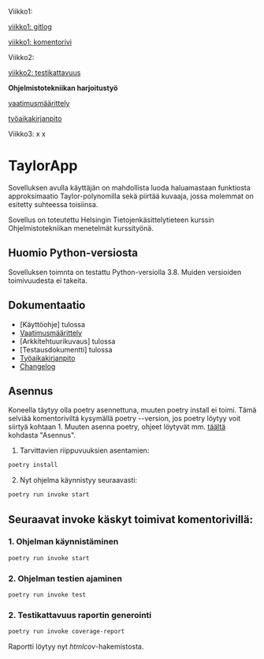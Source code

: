Viikko1:

[viikko1: gitlog](https://github.com/hnenonen/ot-harjoitustyo/blob/master/laskarit/viikko1/gitlog.txt)

[viikko1: komentorivi](https://github.com/hnenonen/ot-harjoitustyo/blob/master/laskarit/viikko1/komentorivi.txt)

Viikko2:

[viikko2: testikattavuus](https://github.com/hnenonen/ot-harjoitustyo/blob/master/laskarit/viikko2/testcoverage.png)

**Ohjelmistotekniikan harjoitustyö**

[vaatimusmäärittely](https://github.com/hnenonen/ot-harjoitustyo/blob/master/dokumentaatio/vaatimusmaarittely.md)

[työaikakirjanpito](https://github.com/hnenonen/ot-harjoitustyo/blob/master/dokumentaatio/tyoaikakirjanpito.md)

Viikko3:
x
x

# TaylorApp

Sovelluksen avulla käyttäjän on mahdollista luoda haluamastaan funktiosta approksimaatio Taylor-polynomilla sekä piirtää kuvaaja, jossa molemmat on esitetty suhteessa toisiinsa.

Sovellus on toteutettu Helsingin Tietojenkäsittelytieteen kurssin Ohjelmistotekniikan menetelmät kurssityönä.

## Huomio Python-versiosta

Sovelluksen toimnta on testattu Python-versiolla 3.8. Muiden versioiden toimivuudesta ei takeita.

## Dokumentaatio

- [Käyttöohje] tulossa
- [Vaatimusmäärittely](https://github.com/hnenonen/ot-harjoitustyo/blob/master/python-math-plot/dokumentaatio/vaatimusmaarittely.md)
- [Arkkitehtuurikuvaus] tulossa
- [Testausdokumentti] tulossa
- [Työaikakirjanpito](https://github.com/hnenonen/ot-harjoitustyo/blob/master/python-math-plot/dokumentaatio/tyoaikakirjanpito.md)
- [Changelog](https://github.com/hnenonen/ot-harjoitustyo/blob/master/python-math-plot/dokumentaatio/changelog.md)

## Asennus
Koneella täytyy olla poetry asennettuna, muuten poetry install ei toimi. 
Tämä selviää komentoriviltä kysymällä poetry --version, jos poetry löytyy voit siirtyä kohtaan 1.
Muuten asenna poetry, ohjeet löytyvät mm. [täältä](https://ohjelmistotekniikka-hy.github.io/python/viikko2) kohdasta "Asennus".

1. Tarvittavien riippuvuuksien asentamien:

```bash
poetry install
`````

2. Nyt ohjelma käynnistyy seuraavasti:

```bash
poetry run invoke start
```

## Seuraavat invoke käskyt toimivat komentorivillä:

### 1. Ohjelman käynnistäminen

```bash
poetry run invoke start
```

### 2. Ohjelman testien ajaminen

```bash
poetry run invoke test
```

### 2. Testikattavuus raportin generointi

```bash
poetry run invoke coverage-report
```

Raportti löytyy nyt _htmlcov_-hakemistosta.
